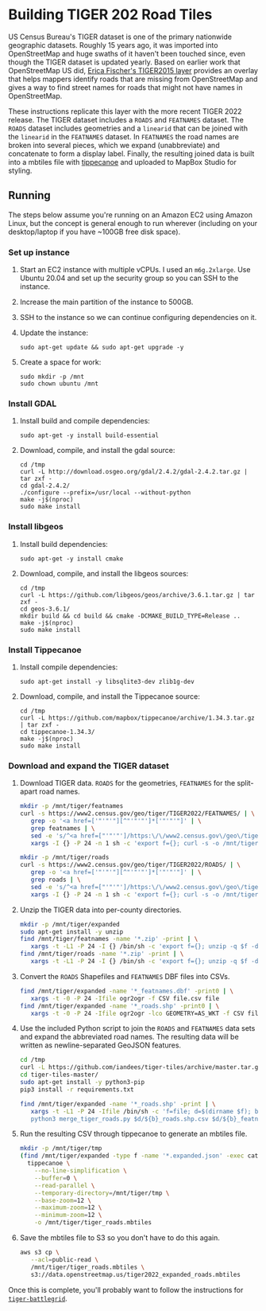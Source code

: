 # Building TIGER 202 Road Tiles

US Census Bureau's TIGER dataset is one of the primary nationwide geographic datasets. Roughly 15 years ago, it was imported into OpenStreetMap and huge swaths of it haven't been touched since, even though the TIGER dataset is updated yearly. Based on earlier work that OpenStreetMap US did, [Erica Fischer's TIGER2015 layer](https://github.com/e-n-f/tiger-delta) provides an overlay that helps mappers identify roads that are missing from OpenStreetMap and gives a way to find street names for roads that might not have names in OpenStreetMap.

These instructions replicate this layer with the more recent TIGER 2022 release. The TIGER dataset includes a `ROADS` and `FEATNAMES` dataset. The `ROADS` dataset includes geometries and a `linearid` that can be joined with the `linearid` in the `FEATNAMES` dataset. In `FEATNAMES` the road names are broken into several pieces, which we expand (unabbreviate) and concatenate to form a display label. Finally, the resulting joined data is built into a mbtiles file with [tippecanoe](https://github.com/mapbox/tippecanoe) and uploaded to MapBox Studio for styling.

## Running

The steps below assume you're running on an Amazon EC2 using Amazon Linux, but the concept is general enough to run wherever (including on your desktop/laptop if you have ~100GB free disk space).

### Set up instance

1. Start an EC2 instance with multiple vCPUs. I used an `m6g.2xlarge`. Use Ubuntu 20.04 and set up the security group so you can SSH to the instance.

1. Increase the main partition of the instance to 500GB.

1. SSH to the instance so we can continue configuring dependencies on it.

1. Update the instance:

   ```
   sudo apt-get update && sudo apt-get upgrade -y
   ```

1. Create a space for work:

   ```
   sudo mkdir -p /mnt
   sudo chown ubuntu /mnt
   ```

### Install GDAL

1. Install build and compile dependencies:

   ```
   sudo apt-get -y install build-essential
   ```

1. Download, compile, and install the gdal source:

   ```
   cd /tmp
   curl -L http://download.osgeo.org/gdal/2.4.2/gdal-2.4.2.tar.gz | tar zxf -
   cd gdal-2.4.2/
   ./configure --prefix=/usr/local --without-python
   make -j$(nproc)
   sudo make install
   ```

### Install libgeos

1. Install build dependencies:

   ```
   sudo apt-get -y install cmake
   ```

1. Download, compile, and install the libgeos sources:

   ```
   cd /tmp
   curl -L https://github.com/libgeos/geos/archive/3.6.1.tar.gz | tar zxf -
   cd geos-3.6.1/
   mkdir build && cd build && cmake -DCMAKE_BUILD_TYPE=Release ..
   make -j$(nproc)
   sudo make install
   ```

### Install Tippecanoe

1. Install compile dependencies:

   ```
   sudo apt-get install -y libsqlite3-dev zlib1g-dev
   ```

1. Download, compile, and install the Tippecanoe source:

   ```
   cd /tmp
   curl -L https://github.com/mapbox/tippecanoe/archive/1.34.3.tar.gz | tar zxf -
   cd tippecanoe-1.34.3/
   make -j$(nproc)
   sudo make install
   ```

### Download and expand the TIGER dataset

1. Download TIGER data. `ROADS` for the geometries, `FEATNAMES` for the split-apart road names.

   ```bash
   mkdir -p /mnt/tiger/featnames
   curl -s https://www2.census.gov/geo/tiger/TIGER2022/FEATNAMES/ | \
      grep -o '<a href=['"'"'"][^"'"'"']*['"'"'"]' | \
      grep featnames | \
      sed -e 's/^<a href=["'"'"']/https:\/\/www2.census.gov\/geo\/tiger\/TIGER2022\/FEATNAMES\//' -e 's/["'"'"']$//' | \
      xargs -I {} -P 24 -n 1 sh -c 'export f={}; curl -s -o /mnt/tiger/featnames/$(basename $f) $f; echo $f'

   mkdir -p /mnt/tiger/roads
   curl -s https://www2.census.gov/geo/tiger/TIGER2022/ROADS/ | \
      grep -o '<a href=['"'"'"][^"'"'"']*['"'"'"]' | \
      grep roads | \
      sed -e 's/^<a href=["'"'"']/https:\/\/www2.census.gov\/geo\/tiger\/TIGER2022\/ROADS\//' -e 's/["'"'"']$//' | \
      xargs -I {} -P 24 -n 1 sh -c 'export f={}; curl -s -o /mnt/tiger/roads/$(basename $f) $f; echo $f'
   ```

1. Unzip the TIGER data into per-county directories.

   ```bash
   mkdir -p /mnt/tiger/expanded
   sudo apt-get install -y unzip
   find /mnt/tiger/featnames -name '*.zip' -print | \
      xargs -t -L1 -P 24 -I {} /bin/sh -c 'export f={}; unzip -q $f -d /mnt/tiger/expanded/$(basename $f _featnames.zip)'
   find /mnt/tiger/roads -name '*.zip' -print | \
      xargs -t -L1 -P 24 -I {} /bin/sh -c 'export f={}; unzip -q $f -d /mnt/tiger/expanded/$(basename $f _roads.zip)'
   ```

1. Convert the `ROADS` Shapefiles and `FEATNAMES` DBF files into CSVs.

   ```bash
   find /mnt/tiger/expanded -name '*_featnames.dbf' -print0 | \
      xargs -t -0 -P 24 -Ifile ogr2ogr -f CSV file.csv file
   find /mnt/tiger/expanded -name '*_roads.shp' -print0 | \
      xargs -t -0 -P 24 -Ifile ogr2ogr -lco GEOMETRY=AS_WKT -f CSV file.csv file
   ```

1. Use the included Python script to join the `ROADS` and `FEATNAMES` data sets and expand the abbreviated road names. The resulting data will be written as newline-separated GeoJSON features.

   ```bash
   cd /tmp
   curl -L https://github.com/iandees/tiger-tiles/archive/master.tar.gz | tar zxf -
   cd tiger-tiles-master/
   sudo apt-get install -y python3-pip
   pip3 install -r requirements.txt

   find /mnt/tiger/expanded -name '*_roads.shp' -print | \
      xargs -t -L1 -P 24 -Ifile /bin/sh -c 'f=file; d=$(dirname $f); b=$(basename $f _roads.shp) && \
      python3 merge_tiger_roads.py $d/${b}_roads.shp.csv $d/${b}_featnames.dbf.csv $d/$b.expanded.json'
   ```

1. Run the resulting CSV through tippecanoe to generate an mbtiles file.

   ```bash
   mkdir -p /mnt/tiger/tmp
   (find /mnt/tiger/expanded -type f -name '*.expanded.json' -exec cat {} \;) | \
     tippecanoe \
       --no-line-simplification \
       --buffer=0 \
       --read-parallel \
       --temporary-directory=/mnt/tiger/tmp \
       --base-zoom=12 \
       --maximum-zoom=12 \
       --minimum-zoom=12 \
       -o /mnt/tiger/tiger_roads.mbtiles
   ```

1. Save the mbtiles file to S3 so you don't have to do this again.

   ```bash
   aws s3 cp \
      --acl=public-read \
      /mnt/tiger/tiger_roads.mbtiles \
      s3://data.openstreetmap.us/tiger2022_expanded_roads.mbtiles
   ```

Once this is complete, you'll probably want to follow the instructions for [`tiger-battlegrid`](https://github.com/iandees/tiger-battlegrid).

